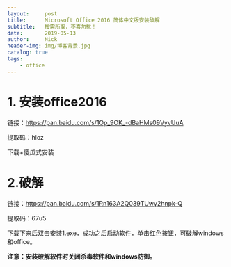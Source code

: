 ```yaml
---
layout:     post
title:      Microsoft Office 2016 简体中文版安装破解
subtitle:   按需所取，不喜勿扰！
date:       2019-05-13
author:     Nick
header-img: img/博客背景.jpg
catalog: true
tags:
    - office
---
```


# 1. 安装office2016

链接：https://pan.baidu.com/s/1Op_9OK_-dBaHMs09VyvUuA 

提取码：hloz 

下载+傻瓜式安装

#  2.破解

链接：https://pan.baidu.com/s/1Rn163A2Q039TUwy2hnpk-Q 

提取码：67u5 


下载下来后双击安装1.exe，成功之后启动软件，单击红色按钮，可破解windows和office。

**注意：安装破解软件时关闭杀毒软件和windows防御。**

